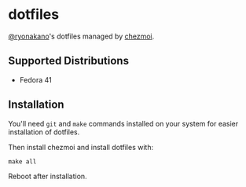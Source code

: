 # dotfiles
[@ryonakano](https://github.com/ryonakano)'s dotfiles managed by [chezmoi](https://www.chezmoi.io/).

## Supported Distributions
- Fedora 41

## Installation
You'll need `git` and `make` commands installed on your system for easier installation of dotfiles.

Then install chezmoi and install dotfiles with:

```
make all
```

Reboot after installation.
